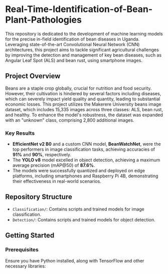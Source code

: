 # Real-Time-Identification-of-Bean-Plant-Pathologies

This repository is dedicated to the development of machine learning models for the precise in-field identification of bean diseases in Uganda. Leveraging state-of-the-art Convolutional Neural Network (CNN) architectures, this project aims to tackle significant agricultural challenges by improving the detection and management of key bean diseases, such as Angular Leaf Spot (ALS) and bean rust, using smartphone images.

## Project Overview

Beans are a staple crop globally, crucial for nutrition and food security. However, their cultivation is hindered by several factors including diseases, which can severely impact yield quality and quantity, leading to substantial economic losses. This project utilizes the Makerere University beans image dataset, which includes 15,335 images across three classes: ALS, bean rust, and healthy. To enhance the model's robustness, the dataset was expanded with an "unknown" class, comprising 2,800 additional images.

### Key Results

- **EfficientNet v2 B0** and a custom CNN model, **BeanWatchNet**, were the top performers in image classification tasks, achieving accuracies of **91%** and **90%**, respectively.
- The **YOLO v8** model excelled in object detection, achieving a maximum average precision (mAP@50) of **87.6%**.
- The models were successfully quantized and deployed on edge platforms, including smartphones and Raspberry Pi 4B, demonstrating their effectiveness in real-world scenarios.

## Repository Structure

- `Classification/`: Contains scripts and trained models for image classification.
- `Detection/`: Contains scripts and trained models for object detection.

## Getting Started

### Prerequisites

Ensure you have Python installed, along with TensorFlow and other necessary libraries:
